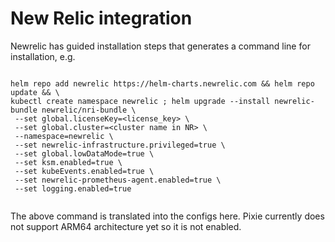 # New Relic integration

Newrelic has guided installation steps that generates a command line for installation, e.g.

```shell

helm repo add newrelic https://helm-charts.newrelic.com && helm repo update && \
kubectl create namespace newrelic ; helm upgrade --install newrelic-bundle newrelic/nri-bundle \
 --set global.licenseKey=<license_key> \
 --set global.cluster=<cluster name in NR> \
 --namespace=newrelic \
 --set newrelic-infrastructure.privileged=true \
 --set global.lowDataMode=true \
 --set ksm.enabled=true \
 --set kubeEvents.enabled=true \
 --set newrelic-prometheus-agent.enabled=true \
 --set logging.enabled=true 


```

The above command is translated into the configs here. Pixie currently does not support ARM64 architecture yet so it is not enabled.
